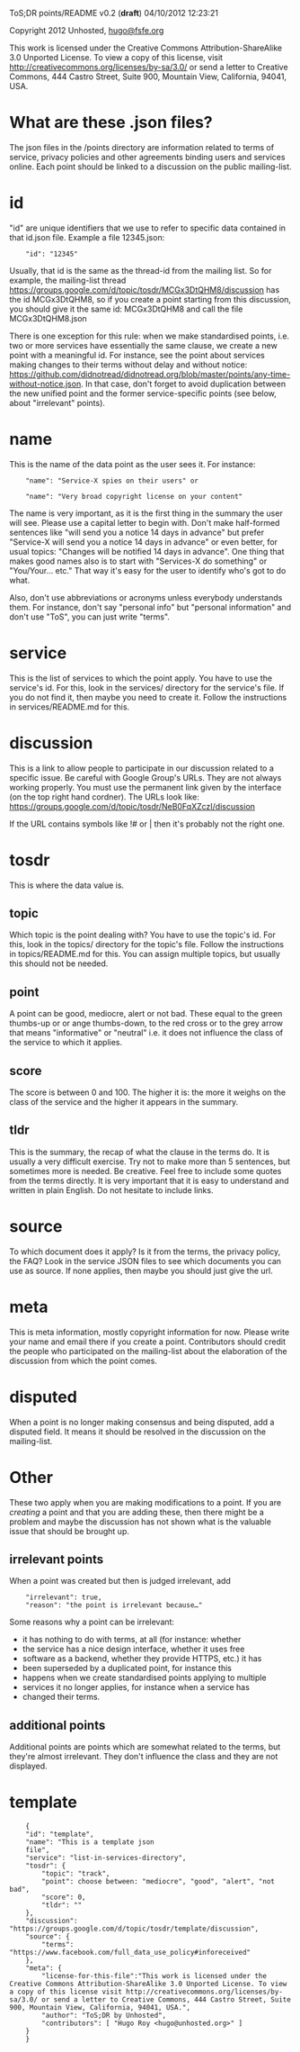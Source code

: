 ToS;DR points/README v0.2 (**draft**) 04/10/2012 12:23:21 

Copyright 2012 Unhosted, hugo@fsfe.org

This work is licensed under the Creative Commons
Attribution-ShareAlike 3.0 Unported License. To view a copy of
this license, visit http://creativecommons.org/licenses/by-sa/3.0/
or send a letter to Creative Commons, 444 Castro Street, Suite
900, Mountain View, California, 94041, USA.

# What are these .json files?

The json files in the /points directory are information related to
terms of service, privacy policies and other agreements binding
users and services online. Each point should be linked to a
discussion on the public mailing-list.
 
# id

"id" are unique identifiers that we use to refer to specific data
contained in that id.json file. Example a file 12345.json:

        "id": "12345"

Usually, that id is the same as the thread-id from the mailing
list. So for example, the mailing-list thread
https://groups.google.com/d/topic/tosdr/MCGx3DtQHM8/discussion has
the id MCGx3DtQHM8, so if you create a point starting from this
discussion, you should give it the same id: MCGx3DtQHM8 and call
the file MCGx3DtQHM8.json

There is one exception for this rule: when we make standardised
points, i.e. two or more services have essentially the same
clause, we create a new point with a meaningful id. For instance,
see the point about services making changes to their terms without
delay and without notice:
https://github.com/didnotread/didnotread.org/blob/master/points/any-time-without-notice.json.
In that case, don't forget to avoid duplication between the new
unified point and the former service-specific points (see below,
about "irrelevant" points).

# name 

This is the name of the data point as the user sees it. For
instance:

        "name": "Service-X spies on their users" or

        "name": "Very broad copyright license on your content"
	
The name is very important, as it is the first thing in the
summary the user will see. Please use a capital letter to begin
with. Don't make half-formed sentences like "will send you a
notice 14 days in advance" but prefer "Service-X will send you a
notice 14 days in advance" or even better, for usual topics:
"Changes will be notified 14 days in advance". One thing that
makes good names also is to start with "Services-X do something"
or "You/Your… etc." That way it's easy for the user to identify
who's got to do what.

Also, don't use abbreviations or acronyms unless everybody
understands them. For instance, don't say "personal info" but
"personal information" and don't use "ToS", you can just write
"terms".

# service

This is the list of services to which the point apply. You have to
use the service's id. For this, look in the services/ directory
for the service's file. If you do not find it, then maybe you need
to create it. Follow the instructions in services/README.md for
this.
	
# discussion

This is a link to allow people to participate in our discussion
related to a specific issue. Be careful with Google Group's URLs.
They are not always working properly. You must use the permanent
link given by the interface (on the top right hand cordner). The
URLs look like:
https://groups.google.com/d/topic/tosdr/NeB0FqXZczI/discussion
	
If the URL contains symbols like !# or | then it's probably not
the right one.

# tosdr

This is where the data value is.

## topic

Which topic is the point dealing with? You have to use the topic's
id. For this, look in the topics/ directory for the topic's file.
Follow the instructions in topics/README.md for this. You can
assign multiple topics, but usually this should not be needed.

## point

A point can be good, mediocre, alert or not bad. These equal to
the green thumbs-up or or ange thumbs-down, to the red cross or to
the grey arrow that means "informative" or "neutral" i.e. it does
not influence the class of the service to which it applies.

## score

The score is between 0 and 100. The higher it is: the more it
weighs on the class of the service and the higher it appears in
the summary.

## tldr

This is the summary, the recap of what the clause in the terms do.
It is usually a very difficult exercise. Try not to make more than
5 sentences, but sometimes more is needed. Be creative. Feel free
to include some quotes from the terms directly. It is very
important that it is easy to understand and written in plain
English. Do not hesitate to include links.

# source

To which document does it apply? Is it from the terms, the privacy
policy, the FAQ? Look in the service JSON files to see which
documents you can use as source. If none applies, then maybe you
should just give the url.

# meta

This is meta information, mostly copyright information for now.
Please write your name and email there if you create a point.
Contributors should credit the people who participated on the
mailing-list about the elaboration of the discussion from which
the point comes.

# disputed

When a point is no longer making consensus and being disputed, add
a disputed field. It means it should be resolved in the discussion
on the mailing-list.

# Other

These two apply when you are making modifications to a point. If
you are *creating* a point and that you are adding these, then
there might be a problem and maybe the discussion has not shown
what is the valuable issue that should be brought up.

## irrelevant points

When a point was created but then is judged irrelevant, add 

        "irrelevant": true, 
        "reason": "the point is irrelevant because…"
	
Some reasons why a point can be irrelevant:

 * it has nothing to do with terms, at all (for instance: whether
 * the service has a nice design interface, whether it uses free
 * software as a backend, whether they provide HTTPS, etc.) it has
 * been superseded by a duplicated point, for instance this
 * happens when we create standardised points applying to multiple
 * services it no longer applies, for instance when a service has
 * changed their terms.
 
## additional points

Additional points are points which are somewhat related to the
terms, but they're almost irrelevant. They don't influence the
class and they are not displayed.

# template

        { 
        "id": "template", 
        "name": "This is a template json
        file", 
        "service": "list-in-services-directory", 
        "tosdr": {
            "topic": "track", 
            "point": choose between: "mediocre", "good", "alert", "not bad", 
            "score": 0, 
            "tldr": "" 
        },
        "discussion": "https://groups.google.com/d/topic/tosdr/template/discussion",
        "source": { 
            "terms": "https://www.facebook.com/full_data_use_policy#inforeceived"
        }, 
        "meta": { 
            "license-for-this-file":"This work is licensed under the Creative Commons Attribution-ShareAlike 3.0 Unported License. To view a copy of this license visit http://creativecommons.org/licenses/by-sa/3.0/ or send a letter to Creative Commons, 444 Castro Street, Suite 900, Mountain View, California, 94041, USA.",
            "author": "ToS;DR by Unhosted", 
            "contributors": [ "Hugo Roy <hugo@unhosted.org>" ]
        }
        }
